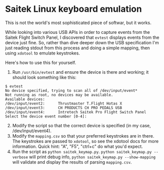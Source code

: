 # Saitek Linux keyboard emulation

This is not the world's most sophisticated piece of softwar, but it works.

While looking into various USB APIs in order to capture events from the Saitek Flight Switch Panel, I discovered that `evtest` displays events from the device just fine. So, rather than dive deeper down the USB specification I'm just reading stdout from this process and doing a simple mapping, then using `xdotool` to emulate keystrokes. 

Here's how to use this for yourself.

1. Run `/usr/bin/evtest` and ensure the device is there and working; it should look something like this:

```
$ evtest
No device specified, trying to scan all of /dev/input/event*
Not running as root, no devices may be available.
Available devices:
/dev/input/event2:      Thrustmaster T.Flight Hotas X
/dev/input/event3:      CH PRODUCTS CH PRO PEDALS USB 
/dev/input/event4:      Intretech Saitek Pro Flight Switch Panel
Select the device event number [0-4]: 
```
2. Modify the script so that the correct device is specified (in my case, /dev/input/event4).
3. Modify the `mapping.csv` so that your preferred keystrokes are in there. The keystrokes are passed to `xdotool`, so see the xdotool docs for more information. Quick hint: "A", "F5", "ctrl+c" do what you'd expect.
4. Run the script as `python saitek_keymap.py`. `python saitek_keymap.py --verbose` will print debug info, `python saitek_keymap.py --show-mapping` will validate and display the results of parsing `mapping.csv`.


